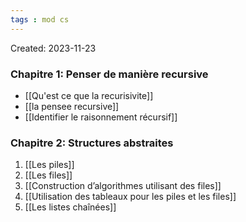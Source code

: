 ```yaml
---
tags : mod cs
---
```

Created: 2023-11-23

### Chapitre 1: **Penser de manière recursive**
- [[Qu'est ce que la recurisivite]]
- [[la pensee recursive]] 
- [[Identifier le raisonnement récursif]] 
### Chapitre 2: **Structures abstraites**
1. [[Les piles]] 
2. [[Les files]] 
3. [[Construction d’algorithmes utilisant des files]] 
4. [[Utilisation des tableaux pour les piles et les files]] 
5. [[Les listes chaînées]] 